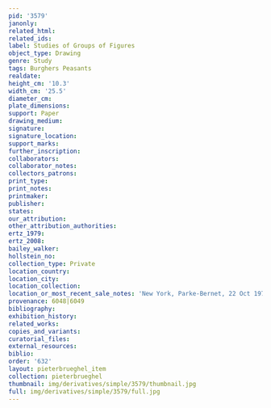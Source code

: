 ```yaml
---
pid: '3579'
janonly: 
related_html: 
related_ids: 
label: Studies of Groups of Figures
object_type: Drawing
genre: Study
tags: Burghers Peasants
realdate: 
height_cm: '10.3'
width_cm: '25.5'
diameter_cm: 
plate_dimensions: 
support: Paper
drawing_medium: 
signature: 
signature_location: 
support_marks: 
further_inscription: 
collaborators: 
collaborator_notes: 
collectors_patrons: 
print_type: 
print_notes: 
printmaker: 
publisher: 
states: 
our_attribution: 
other_attribution_authorities: 
ertz_1979: 
ertz_2008: 
bailey_walker: 
hollstein_no: 
collection_type: Private
location_country: 
location_city: 
location_collection: 
location_or_most_recent_sale_notes: 'New York, Parke-Bernet, 22 Oct 1970, lot #40'
provenance: 6048|6049
bibliography: 
exhibition_history: 
related_works: 
copies_and_variants: 
curatorial_files: 
external_resources: 
biblio: 
order: '632'
layout: pieterbrueghel_item
collection: pieterbrueghel
thumbnail: img/derivatives/simple/3579/thumbnail.jpg
full: img/derivatives/simple/3579/full.jpg
---
```

